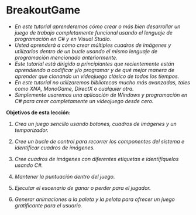 # BreakoutGame

- _En este tutorial aprenderemos cómo crear o más bien desarrollar un juego de trabajo completamente funcional usando el lenguaje de programación en C# y en  Visual Studio._
- _Usted aprenderá a cómo crear múltiples cuadros de imágenes y utilizarlos dentro de un bucle usando el mismo lenguaje de programación mencionado anteriormente._
- _Este tutorial está dirigido a principiantes que recientemente están aprendiendo a codificar y/o programar y de qué mejor manera de aprender que clonando un videojuego clásico de todos los tiempos._
- _En este tutorial no utilizaremos bibliotecas mucho más avanzadas, tales como XNA, MonoGame, DirectX o cualquier otra._
- _Simplemente usaremos una aplicación de Windows y programación en C# para crear completamente un videojuego desde cero._

**Objetivos de esta lección:**

1) _Crea un juego sencillo usando botones, cuadros de imágenes y un temporizador._

2) _Cree un bucle de control para recorrer los componentes del sistema e identificar cuadros de imágenes._

3) _Cree cuadros de imágenes con diferentes etiquetas e identifíquelos usando C#._

4) _Mantener la puntuación dentro del juego._

5) _Ejecutar el escenario de ganar o perder para el jugador._

6) _Generar animaciones a la paleta y la pelota para ofrecer un juego gratificante para el usuario._

